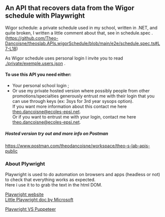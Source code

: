 ## An API that recovers data from the Wigor schedule with Playwright


Wigor schedule: a private schedule used in my school, written in .NET, and quite broken, I written a little comment about that, see in schedule.spec .  
(https://github.com/Theo-Dancoisne/theoslab.APIs.wigorSchedule/blob/main/e2e/schedule.spec.ts#L7-L18)  

As Wigor schedule uses personal login I invite you to read [./private/exemple.users.json](./private/example.users.json) .

#### To use this API you need either:  
- Your personal school login ;  
- Or use my private hosted version where possibly people from other promotions/specialties generously entrust me with their login that you can use through keys (ex: 3sys for 3rd year sysops option).  
  If you want more information about this contact me here 
  [theo.dancoisne@ecoles-epsi.net](mailto:theo.dancoisne@ecoles-epsi.net?subject=Je%20veux%20plus%20d'informations%20sur%20l'API%20Wigor%20schedule).  
  Or if you want to entrust me with your login, contact me here [theo.dancoisne@ecoles-epsi.net](mailto:theo.dancoisne@ecoles-epsi.net?subject=Je%20veux%20faire%20parti%20de%20l'API%20Wigor%20schedule&body=⚠Ne%20me%20donnez%20pas%20vos%20login%20maintenant⚠).  

##### Hosted version try out and more info on Postman
https://www.postman.com/theodancoisne/workspace/theo-s-lab-apis-public

### About Plywright

Playwright is used to do automation on browsers and apps  (headless or not) to check that everything works as expected.  
Here i use it to to grab the text in the html DOM.

[Playwright website](https://playwright.dev/)  
[Little Playwright doc by Microsoft](https://learn.microsoft.com/en-us/microsoft-edge/playwright/)

[Playwright VS Puppeteer](https://blog.logrocket.com/playwright-vs-puppeteer/)  